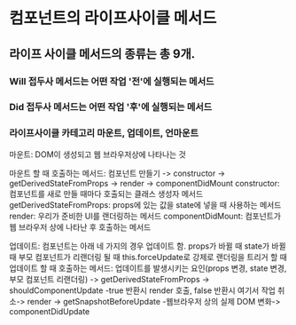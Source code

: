 # 컴포넌트의 라이프사이클 메서드

## 라이프 사이클 메서드의 종류는 총 9개.

### Will 접두사 메서드는 어떤 작업 '전'에 실행되는 메서드

### Did 접두사 메서드는 어떤 작업 '후'에 실행되는 메서드

### 라이프사이클 카테고리 마운트, 업데이트, 언마운트

마운트: DOM이 생성되고 웹 브라우저상에 나타나는 것

마운트 할 때 호출하는 메서드: 컴포넌트 만들기 -> constructor -> getDerivedStateFromProps -> render -> componentDidMount
constructor: 컴포넌트를 새로 만들 때마다 호출되는 클래스 생성자 메서드
getDerivedStateFromProps: props에 있는 값을 state에 넣을 때 사용하는 메서드
render: 우리가 준비한 UI를 랜더링하는 메서드
componentDidMount: 컴포넌트가 웹 브라우저 상에 나타난 후 호출하는 메서드

업데이트: 컴포넌트는 아래 네 가지의 경우 업데이트 함.
props가 바뀔 때
state가 바뀔 때
부모 컴포넌트가 리랜더링 될 때
this.forceUpdate로 강제로 랜더링을 트리거 할 때
업데이트 할 때 호출하는 메서드: 업데이트를 발생시키는 요인(props 변경, state 변경, 부모 컴포넌트 리랜더링) -> getDerivedStateFromProps -> shouldComponentUpdate -true 반환시 render 호출, false 반환시 여기서 작업 취소-> render -> getSnapshotBeforeUpdate -웹브라우저 상의 실제 DOM 변화-> componentDidUpdate
